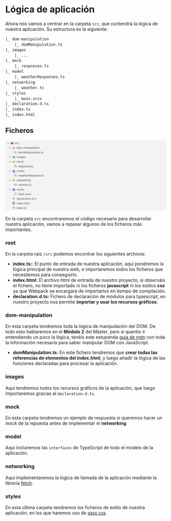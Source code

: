 # Lógica de aplicación

Ahora nos vamos a centrar en la carpeta `src`, que contendrá la lógica de nuestra aplicación. Su estructura es la siguiente:

```bash
|_ dom-manipulation
    |_ domManipulation.ts
|_ images
    |_ ...
|_ mock
    |_ responses.ts
|_ model
    |_ weatherResponses.ts
|_ networking
    |_ weather.ts
|_ styles
    |_ main.scss
|_ declaration.d.ts
|_ index.ts
|_ index.html
```

## Ficheros

![Scaffolding](/meta/0_20_scaffolding.png)

En la carpeta `src` encontraremos el código necesario para desarrollar nuestra aplicación, vamos a repasar algunos de los ficheros más importantes.

### root

En la carpeta raíz `/src` podemos encontrar los siguientes archivos:

* **index.ts:**: El punto de entrada de nuestra aplicación, aquí pondremos la lógica principal de nuestra web, e importaremos todos los ficheros que necesitemos para conseguirlo.
* **index.html:** El archivo html de entrada de nuestro proyecto, si observáis el fichero, no tiene importado ni los ficheros **javascript** ni los estilos **css** ya que Webpack se encargará de importarlos en tiempo de compilación.
* **declaration.d.ts:** Fichero de declaración de módulos para typescript, en nuestro proyecto nos permite **importar y usar los recursos gráficos**.

### dom-manipulation

En esta carpeta tendremos toda la lógica de manipulación del DOM. De todo esto hablaremos en el **Módulo 2** del Máster, pero si queréis ir entendiendo un poco la lógica, tenéis este estupenda [guía de mdn](https://developer.mozilla.org/en-US/docs/Web/API/Document_Object_Model/Introduction) con toda la información necesaria para saber manipular DOM con JavaScript.

* **domManipulation.ts:** En este fichero tendremos que **crear todas las referencias de elementos del index.html**, y luego añadir la lógica de las funciones declaradas para procesar la aplicación.

### images

Aquí tendremos todos los recursos gráficos de la aplicación, que luego importaremos gracias al `declaration.d.ts`.

### mock

En esta carpeta tendremos un ejemplo de respuesta si queremos hacer un *mock* de la repuesta antes de implementar el **networking**

### model

Aquí incluiremos las `interfaces` de TypeScript de todo el modelo de la aplicación.

### networking

Aquí implementaremos la lógica de llamada de la aplicación mediante la librería [fetch](https://developer.mozilla.org/en-US/docs/Web/API/Fetch_API/Using_Fetch).

### styles

En esta última carpeta tendremos los ficheros de estilo de nuestra aplicación, en los que haremos uso de [sass css](https://sass-lang.com).
